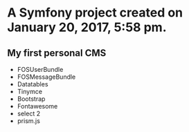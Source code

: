 # A Symfony project created on January 20, 2017, 5:58 pm.

## My first personal CMS

- FOSUserBundle
- FOSMessageBundle
- Datatables
- Tinymce
- Bootstrap
- Fontawesome
- select 2
- prism.js








